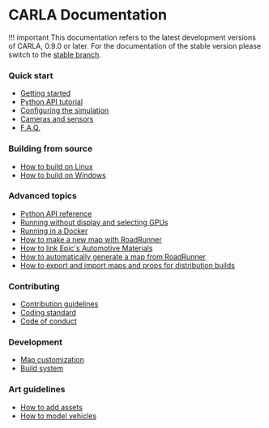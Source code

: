 <h1>CARLA Documentation</h1>

!!! important
    This documentation refers to the latest development versions of CARLA, 0.9.0
    or later. For the documentation of the stable version please switch to the
    [stable branch](https://carla.readthedocs.io/en/stable/).

<h3>Quick start</h3>

  * [Getting started](getting_started.md)
  * [Python API tutorial](python_api_tutorial.md)
  * [Configuring the simulation](configuring_the_simulation.md)
  * [Cameras and sensors](cameras_and_sensors.md)
  * [F.A.Q.](faq.md)

<h3>Building from source</h3>

  * [How to build on Linux](how_to_build_on_linux.md)
  * [How to build on Windows](how_to_build_on_windows.md)

<h3>Advanced topics</h3>

  * [Python API reference](python_api.md)
  * [Running without display and selecting GPUs](carla_headless.md)
  * [Running in a Docker](carla_docker.md)
  * [How to make a new map with RoadRunner](how_to_make_a_new_map.md)
  * [How to link Epic's Automotive Materials](epic_automotive_materials.md)
  * [How to automatically generate a map from RoadRunner](generate_map_from_fbx.md)
  * [How to export and import maps and props for distribution builds](export_import_dist.md)

<h3>Contributing</h3>

  * [Contribution guidelines](CONTRIBUTING.md)
  * [Coding standard](coding_standard.md)
  * [Code of conduct](CODE_OF_CONDUCT.md)

<h3>Development</h3>

  * [Map customization](map_customization.md)
  * [Build system](build_system.md)

<h3>Art guidelines</h3>

  * [How to add assets](how_to_add_assets.md)
  * [How to model vehicles](how_to_model_vehicles.md)
